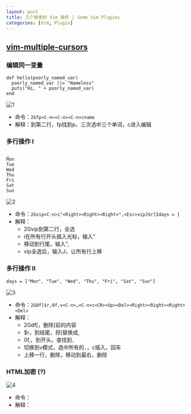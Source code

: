 ```yaml
---
layout: post
title: 几个常用的 Vim 插件 | Some Vim Plugins
categories: [Vim, Plugin]
---
```


## [vim-multiple-cursors](https://github.com/terryma/vim-multiple-cursors#quick-start)

### 编辑同一变量

    def hello(poorly_named_var)
      poorly_named_var ||= "Nameless"
      puts("Hi, " + poorly_named_var)
    end

![1](https://fangr-cc-image.oss-cn-beijing.aliyuncs.com/18-8-16/94527042.jpg)

* 命令：`2Gfp<C-n><C-n><C-n>cname`
* 解释：到第二行，fp找到p，三次<C-n>选中三个单词，c进入编辑

<!-- more -->

### 多行操作 I

    _ 
    Mon
    Tue
    Wed
    Thu
    Fri
    Sat
    Sun

![2](https://fangr-cc-image.oss-cn-beijing.aliyuncs.com/18-8-16/22609853.jpg)

* 命令：`2Gvip<C-n>i"<Right><Right><Right>",<Esc>vipJ$r]Idays = [`
* 解释：
  * 2Gvip到第二行，全选
  * <C-n>i在所有行开头插入光标，输入"
  * 移动到行尾，输入",
  * vip全选后，输入J，让所有行上移

### 多行操作 II

    days = ["Mon", "Tue", "Wed", "Thu", "Fri", "Sat", "Sun"]

![3](https://fangr-cc-image.oss-cn-beijing.aliyuncs.com/18-8-16/64713103.jpg)

* 命令：`2Gdf[$r,0f,v<C-n>…<C-n>c<CR><Up><Del><Right><Right><Right><Del>`
* 解释：
  * 2Gdf[，删除[前的内容
  * $r，到结尾，将[替换成,
  * 0f,，到开头，查找到`,`
  * 切换到v模式，选中所有的`,`，c插入，回车
  * 上移一行，删除，移动到最右，删除

### HTML加密 (?)

![4](https://fangr-cc-image.oss-cn-beijing.aliyuncs.com/18-8-16/73933646.jpg)

* 命令：
* 解释：
